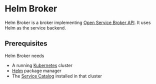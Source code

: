 # Helm Broker

Helm Broker is a broker implementing [Open Service Broker API](https://github.com/openservicebrokerapi/servicebroker). It uses Helm as the service backend.

## Prerequisites

Helm Broker needs

- A running [Kubernetes](https://github.com/kubernetes/kubernetes) cluster
- [Helm](https://github.com/helm/helm) package manager
- The [Service Catalog](https://github.com/kubernetes-incubator/service-catalog) installed in that cluster
